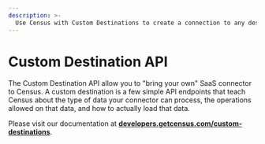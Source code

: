 ```yaml
---
description: >-
  Use Census with Custom Destinations to create a connection to any destination service of your choice.
---
```


# Custom Destination API

The Custom Destination API allow you to "bring your own" SaaS connector to Census. A custom destination is a few simple API endpoints that teach Census about the type of data your connector can process, the operations allowed on that data, and how to actually load that data.

Please visit our documentation at [**developers.getcensus.com/custom-destinations**](https://developers.getcensus.com/custom-destinations).